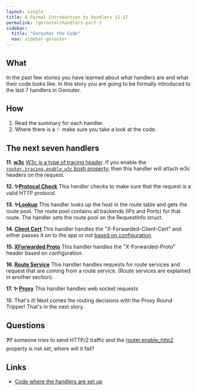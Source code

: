 ```yaml
---
layout: single
title: A Formal Introduction to Handlers 11-17
permalink: /gorouter/handlers-part-3
sidebar:
  title: "Gorouter the Code"
  nav: sidebar-gorouter
---
```

## What
In the past few stories you have learned about what handlers are and what their code looks like. In this story you are going to be formally introduced to the last 7 handlers in Gorouter.

## How
1. Read the summary for each handler.
1. Where there is a ✨ make sure you take a look at the code.

## The next seven handlers

**11\. [w3c](https://github.com/cloudfoundry/gorouter/blob/68fb24bfe35a379fee6591651b96660dc9712a80/handlers/w3c.go)**
    [W3c is a type of tracing header](https://www.w3.org/TR/trace-context/). If you enable the [`router.tracing.enable_w3c` bosh property](https://github.com/cloudfoundry/routing-release/blob/4dd3ff8ebded5667232bfa0a7a7a0f5e89b3a8c1/jobs/gorouter/spec#L245-L250), then this handler will attach w3c headers on the request.

**12\. ✨[Protocol Check](https://github.com/cloudfoundry/gorouter/blob/main/handlers/protocolcheck.go)**
    This handler checks to make sure that the request is a valid HTTP protocol.

**13\. ✨[Lookup](https://github.com/cloudfoundry/gorouter/blob/main/handlers/lookup.go)**
    This handler looks up the host in the route table and gets the route pool. The route pool contains all backends (IPs and Ports) for that route. The handler sets the route pool on the RequestInfo struct.

**14\. [Client Cert](https://github.com/cloudfoundry/gorouter/blob/main/handlers/clientcert.go)**
    This handler handles the "X-Forwarded-Client-Cert" and either passes it on to the app or not [based on configuration](https://docs.google.com/spreadsheets/d/1Zlws0TJibQLbjDZWXKeRYrSyM9sOSyTbNhA7DX-_fAA/edit#gid=0).

**15\. [XForwarded Proto](https://github.com/cloudfoundry/gorouter/blob/main/handlers/x_forwarded_proto.go)**
    This handler handles the "X-Forwarded-Proto" header based on configuration.

**16\. [Route Service](https://github.com/cloudfoundry/gorouter/blob/main/handlers/routeservice.go)**
    This handler handles requests for route services and request that are coming from a route service. (Route services are explained in another section).

**17\. ✨ [Proxy](https://github.com/cloudfoundry/gorouter/blob/main/proxy/proxy.go#L223-L266)**
    This handler handles web socket requests

18\. That's it! Next comes the routing decisions with the Proxy Round Tripper! That's in the next story.

## Questions
❓If someone tries to send HTTP/2 traffic and the [router.enable_http2](https://github.com/cloudfoundry/routing-release/blob/develop/jobs/gorouter/spec#L108) property is not set, where will it fail?

## Links
* [Code where the handlers are set up](https://github.com/cloudfoundry/gorouter/blob/68fb24bfe35a379fee6591651b96660dc9712a80/proxy/proxy.go#L162-L191)
